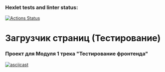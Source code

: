 ### Hexlet tests and linter status:
[![Actions Status](https://github.com/lmorningstar116/frontend-testing-react-project-67/workflows/hexlet-check/badge.svg)](https://github.com/lmorningstar116/frontend-testing-react-project-67/actions)

# Загрузчик страниц (Тестирование)
### Проект для Модуля 1 трека "Тестирование фронтенда"

[![asciicast](https://asciinema.org/a/bxFxA9rI9vWVJmJBwTC6yjXHe.png)](https://asciinema.org/a/bxFxA9rI9vWVJmJBwTC6yjXHe)
